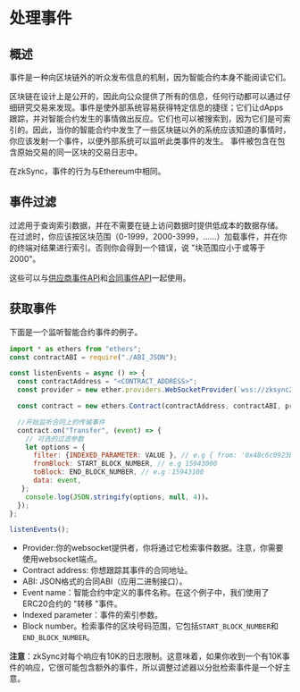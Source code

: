 # 处理事件

## 概述

事件是一种向区块链外的听众发布信息的机制，因为智能合约本身不能阅读它们。

区块链在设计上是公开的，因此向公众提供了所有的信息，任何行动都可以通过仔细研究交易来发现。事件是使外部系统容易获得特定信息的捷径；它们让dApps跟踪，并对智能合约发生的事情做出反应。它们也可以被搜索到，因为它们是可索引的。因此，当你的智能合约中发生了一些区块链以外的系统应该知道的事情时，你应该发射一个事件，以便外部系统可以监听此类事件的发生。
事件被包含在包含原始交易的同一区块的交易日志中。

在zkSync，事件的行为与Ethereum中相同。

## 事件过滤

过滤用于查询索引数据，并在不需要在链上访问数据时提供低成本的数据存储。
在过滤时，你应该按区块范围（0-1999，2000-3999，......）加载事件，并在你的终端对结果进行索引。否则你会得到一个错误，说 "块范围应小于或等于2000"。

这些可以与[供应商事件API](https://docs.ethers.io/v5/api/providers/provider/#Provider--event-methods)和[合同事件API](https://docs.ethers.io/v5/api/contract/contract/#Contract--events)一起使用。

## 获取事件

下面是一个监听智能合约事件的例子。

```  js
import * as ethers from "ethers";
const contractABI = require("./ABI_JSON");

const listenEvents = async () => {
  const contractAddress = "<CONTRACT_ADDRESS>";
  const provider = new ether.providers.WebSocketProvider(`wss://zksync2-testnet.zksync.dev/ws`);

  const contract = new ethers.Contract(contractAddress, contractABI, provider);

  //开始监听合同上的传输事件
  contract.on("Transfer", (event) => {
    // 可选的过滤参数
    let options = {
      filter: {INDEXED_PARAMETER: VALUE }, // e.g { from: '0x48c6c0923b514db081782271355e5745c49wd60' }
      fromBlock: START_BLOCK_NUMBER, // e.g 15943000
      toBlock: END_BLOCK_NUMBER, // e.g：15943100
      data: event,
   };
    console.log(JSON.stringify(options, null, 4))。
  });
};

listenEvents();
```

- Provider:你的websocket提供者，你将通过它检索事件数据。注意，你需要使用websocket端点。
- Contract address: 你想跟踪其事件的合同地址。
- ABI: JSON格式的合同ABI（应用二进制接口）。
- Event name：智能合约中定义的事件名称。在这个例子中，我们使用了ERC20合约的 "转移 "事件。
- Indexed parameter：事件的索引参数。
- Block number。检索事件的区块号码范围，它包括`START_BLOCK_NUMBER`和`END_BLOCK_NUMBER`。

**注意**：zkSync对每个响应有10K的日志限制。这意味着，如果你收到一个有10K事件的响应，它很可能包含额外的事件，所以调整过滤器以分批检索事件是一个好主意。

